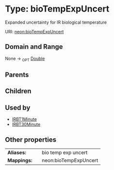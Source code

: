 
# Type: bioTempExpUncert


Expanded uncertainty for IR biological temperature

URI: [neon:bioTempExpUncert](https://data.neonscience.org/bioTempExpUncert)


## Domain and Range

None ->  <sub>OPT</sub> [Double](types/Double.md)

## Parents


## Children


## Used by

 * [IRBT1Minute](IRBT1Minute.md)
 * [IRBT30Minute](IRBT30Minute.md)

## Other properties

|  |  |  |
| --- | --- | --- |
| **Aliases:** | | bio temp exp uncert |
| **Mappings:** | | neon:bioTempExpUncert |

